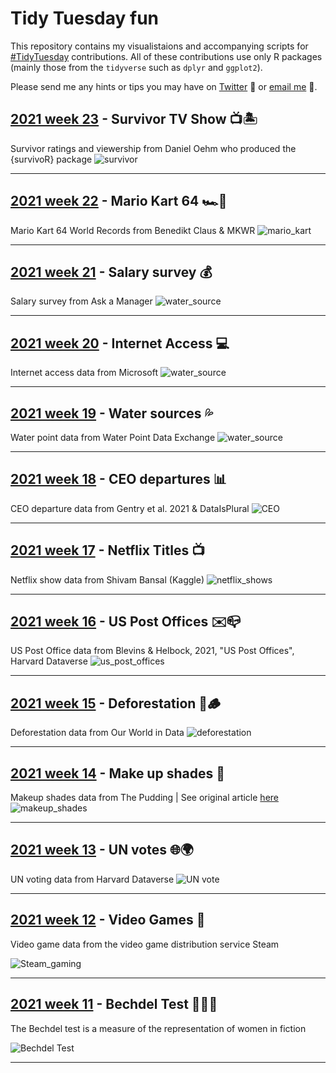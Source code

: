 # Tidy Tuesday fun

This repository contains my visualistaions and accompanying scripts for [#TidyTuesday](https://github.com/rfordatascience/tidytuesday) contributions. All of these contributions use only R packages (mainly those from the `tidyverse` such as `dplyr` and `ggplot2`). 

Please send me any hints or tips you may have on [Twitter](https://twitter.com/Jamie_Bio) 🐥 or [email me](mailto:jhudsonbio@gmail.com) 📧.

## [2021 week 23](/2021/week_23/) - Survivor TV Show 📺🏝

Survivor ratings and viewership from Daniel Oehm who produced the {survivoR} package
![survivor](/2021/week_23/survivor_03062021.png)

----

## [2021 week 22](/2021/week_22/) - Mario Kart 64 🏎🏁

Mario Kart 64 World Records from Benedikt Claus & MKWR
![mario_kart](/2021/week_22/mario_kart_64_27052021.png)

----

## [2021 week 21](/2021/week_21/) - Salary survey 💰

Salary survey from Ask a Manager
![water_source](/2021/week_21/salary_data20052021.png)

----

## [2021 week 20](/2021/week_20/) - Internet Access 💻

Internet access data from Microsoft
![water_source](/2021/week_20/internet_data14052021.png)

----

## [2021 week 19](/2021/week_19/) - Water sources 💦

Water point data from Water Point Data Exchange
![water_source](/2021/week_19/water_sources_06052021.gif)

----

## [2021 week 18](/2021/week_18/) - CEO departures 📊

CEO departure data from Gentry et al. 2021 & DataIsPlural
![CEO](/2021/week_18/CEO_27042021.png)

----

## [2021 week 17](/2021/week_17/) - Netflix Titles 📺

Netflix show data from Shivam Bansal (Kaggle)
![netflix_shows](/2021/week_17/netflix21042021.png)

----

## [2021 week 16](/2021/week_16/) - US Post Offices ✉️📪

US Post Office data from Blevins & Helbock, 2021, "US Post Offices", Harvard Dataverse
![us_post_offices](/2021/week_16/us_post14042021.png)

----

## [2021 week 15](/2021/week_15/) - Deforestation 🌳🪵

Deforestation data from Our World in Data
![deforestation](/2021/week_15/deforestation_06042021.png)

----

## [2021 week 14](/2021/week_14/) - Make up shades 💄

Makeup shades data from The Pudding | See original article [here](https://pudding.cool/2021/03/foundation-names/)
![makeup_shades](/2021/week_14/makeup_shades_12042021.png)

----

## [2021 week 13](/2021/week_13/) - UN votes 🌐🌍

UN voting data from Harvard Dataverse
![UN vote](/2021/week_13/un_votes25032021.png)

----

## [2021 week 12](/2021/week_12/) - Video Games 👾

Video game data from the video game distribution service Steam

![Steam_gaming](/2021/week_12/steam_plot16032021.png)

----


## [2021 week 11](/2021/week_11/) - Bechdel Test 🎥🙋‍♀️

The Bechdel test is a measure of the representation of women in fiction

![Bechdel Test](/2021/week_11/bechdel_test_15032021.png)

 
----
